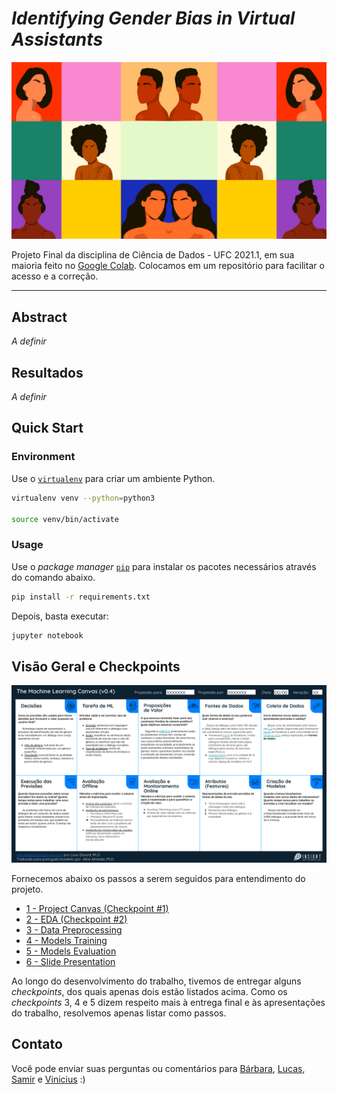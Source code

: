 # *Identifying Gender Bias in Virtual Assistants*

![alt text](Resources/Images/gender_bias.png)

Projeto Final da disciplina de Ciência de Dados - UFC 2021.1, em sua maioria feito no [Google Colab](https://research.google.com/colaboratory/faq.html). Colocamos em um repositório para facilitar o acesso e a correção.

---

## Abstract

*A definir*

## Resultados 

*A definir*

## Quick Start

### Environment

Use o [`virtualenv`](https://virtualenv.pypa.io/en/latest/) para criar um ambiente Python.

```bash
virtualenv venv --python=python3

source venv/bin/activate
```

### Usage

Use o *package manager* [`pip`](https://pip.pypa.io/en/stable/) para instalar os pacotes necessários através do comando abaixo.

```bash
pip install -r requirements.txt
```

Depois, basta executar: 

```bash
jupyter notebook
```

## Visão Geral e Checkpoints

![ml canvas](/Resources/Images/ml_canvas.png)

Fornecemos abaixo os passos a serem seguidos para entendimento do projeto. 

* [1 - Project Canvas (Checkpoint #1)](/Resources/Docs/CHECKPOINT_1_CANVAS.md)
* [2 - EDA (Checkpoint #2)](/Resources/Docs/)
* [3 - Data Preprocessing](/Resources/Docs/)
* [4 - Models Training](/Resources/Docs/)
* [5 - Models Evaluation](/Resources/Docs/)
* [6 - Slide Presentation](/Resources/Docs/)

Ao longo do desenvolvimento do trabalho, tivemos de entregar alguns *checkpoints*, dos quais apenas dois estão listados acima. Como os *checkpoints* 3, 4 e 5 dizem respeito mais à entrega final e às apresentações do trabalho, resolvemos apenas listar como passos.

## Contato

Você pode enviar suas perguntas ou comentários para [Bárbara](https://github.com/barbaraneves), [Lucas](https://github.com/Lucas08Ben), [Samir](https://github.com/samirbraga) e [Vinicius](https://github.com/bgvinicius) :)
